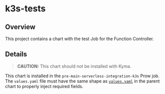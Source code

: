 # k3s-tests

## Overview

This project contains a chart with the test Job for the Function Controller.

## Details

> **CAUTION:** This chart should not be installed with Kyma.

This chart is installed in the `pre-main-serverless-integration-k3s` Prow job. The `values.yaml` file must have the same shape as [`values.yaml`](../../values.yaml) in the parent chart to properly inject required fields.
